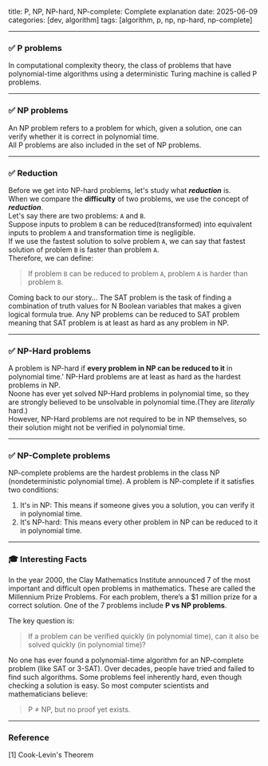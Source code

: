 title: P, NP, NP-hard, NP-complete: Complete explanation
date: 2025-06-09
categories: [dev, algorithm]
tags: [algorithm, p, np, np-hard, np-complete]

---

### ✅ P problems

In computational complexity theory, the class of problems that have polynomial-time algorithms using a deterministic Turing machine is called P problems.

---

### ✅ NP problems

An NP problem refers to a problem for which, given a solution, one can verify whether it is correct in polynomial time.  
All P problems are also included in the set of NP problems.

---

### ✅ Reduction

Before we get into NP-hard problems, let's study what **_reduction_** is.  
When we compare the **difficulty** of two problems, we use the concept of **_reduction_**.  
Let's say there are two problems: `A` and `B`.  
Suppose inputs to problem `B` can be reduced(transformed) into equivalent inputs to problem `A` and transformation time is negligible.  
If we use the fastest solution to solve problem `A`, we can say that fastest solution of problem `B` is faster than problem `A`.  
Therefore, we can define:  
> If problem `B` can be reduced to problem `A`, problem `A` is harder than problem `B`.

Coming back to our story...
The SAT problem is the task of finding a combination of truth values for N Boolean variables that makes a given logical formula true.
Any NP problems can be reduced to SAT problem meaning that SAT problem is at least as hard as any problem in NP.

---

### ✅ NP-Hard problems

A problem is NP-hard if **every problem in NP can be reduced to it** in polynomial time.' 
NP-Hard problems are at least as hard as the hardest problems in NP.  
Noone has ever yet solved NP-Hard problems in polynomial time, so they are strongly believed to be unsolvable in polynomial time.(They are _literally_ hard.)  
However, NP-Hard problems are not required to be in NP themselves, so their solution might not be verified in polynomial time.

---

### ✅ NP-Complete problems
NP-complete problems are the hardest problems in the class NP (nondeterministic polynomial time).
A problem is NP-complete if it satisfies two conditions:
1. It's in NP:
This means if someone gives you a solution, you can verify it in polynomial time.
2. It's NP-hard:
This means every other problem in NP can be reduced to it in polynomial time.

---

### 🎓 Interesting Facts

In the year 2000, the Clay Mathematics Institute announced 7 of the most important and difficult open problems in mathematics. These are called the Millennium Prize Problems. For each problem, there’s a $1 million prize for a correct solution.
One of the 7 problems include **P vs NP problems**.

The key question is:
> If a problem can be verified quickly (in polynomial time), can it also be solved quickly (in polynomial time)?

No one has ever found a polynomial-time algorithm for an NP-complete problem (like SAT or 3-SAT).
Over decades, people have tried and failed to find such algorithms.
Some problems feel inherently hard, even though checking a solution is easy.
So most computer scientists and mathematicians believe:
> P ≠ NP, but no proof yet exists.

---

### Reference
[1] Cook-Levin's Theorem

